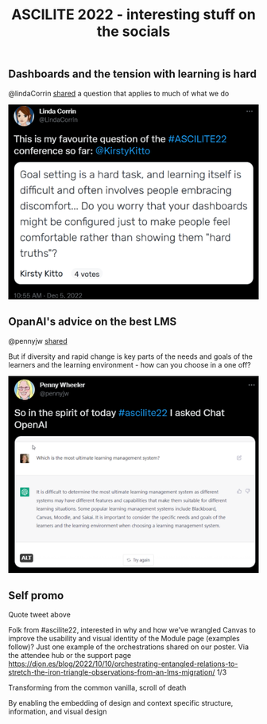 ﻿---
title: ASCILITE 2022 - interesting stuff on the socials
---
## Dashboards and the tension with learning is hard

@lindaCorrin [shared](https://twitter.com/LindaCorrin/status/1599568004232392705) a question that applies to much of what we do

![](images/dashboardsHard.png)  

## OpanAI's advice on the best LMS

@pennyjw [shared](https://twitter.com/pennyjw/status/1599726226842996736)

But if diversity and rapid change is key parts of the needs and goals of the learners and the learning environment - how can you choose in a one off? 

![](images/openAiBestLMS.png)  

## Self promo

Quote tweet above 

Folk from #ascilite22, interested in why and how we've wrangled Canvas to improve the usability and visual identity of the Module page (examples follow)?  Just one example of the orchestrations shared on our poster. Via the attendee hub or the support page https://djon.es/blog/2022/10/10/orchestrating-entangled-relations-to-stretch-the-iron-triangle-observations-from-an-lms-migration/ 1/3


Transforming from the common vanilla, scroll of death 


By enabling the embedding of design and context specific structure, information, and visual design